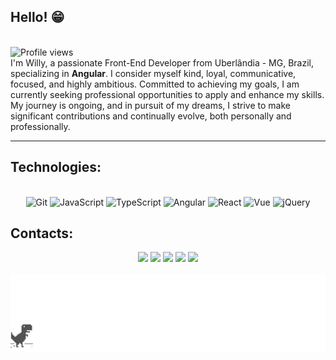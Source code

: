 ## Hello! 😁
<br>
<img src="https://komarev.com/ghpvc/?username=TheWillao&label=PROFILE+VISITS&style=for-the-badge&color=C3002F" alt="Profile views" />
<br>
I'm Willy, a passionate Front-End Developer from Uberlândia - MG, Brazil, specializing in <strong>Angular</strong>. I consider myself kind, loyal, communicative, focused, and highly ambitious. Committed to achieving my goals, I am currently seeking professional opportunities to apply and enhance my skills. My journey is ongoing, and in pursuit of my dreams, I strive to make significant contributions and continually evolve, both personally and professionally.
<hr>

## Technologies:
<section align="center"><br>
  <img alt="Git" src="https://img.shields.io/badge/GIT-E44C30?style=for-the-badge&logo=git&logoColor=white">
  <img alt="JavaScript" src="https://img.shields.io/badge/JavaScript-323330?style=for-the-badge&logo=javascript&logoColor=F7DF1E">
  <img alt="TypeScript" src="https://img.shields.io/badge/TypeScript-007ACC?style=for-the-badge&logo=typescript&logoColor=white">
  <img alt="Angular" src="https://img.shields.io/badge/Angular-c3002f?style=for-the-badge&logo=angular&logoColor=white">
  <img alt="React" src="https://img.shields.io/badge/React-222?style=for-the-badge&logo=react&logoColor=00d8ff">
  <img alt="Vue" src="https://img.shields.io/badge/Vue-425365?style=for-the-badge&logo=vue.js&logoColor=4FC08D">
  <img alt="jQuery" src="https://img.shields.io/badge/jQuery-fff?style=for-the-badge&logo=jquery&logoColor=0769AD">
 </section>

## Contacts:
<section align="center"> 
  <a href="https://www.facebook.com/WillyNaresse" target="_blank"><img src="https://img.shields.io/badge/-facebook-%231877F2?style=for-the-badge&logo=facebook&logoColor=white" target="_blank"></a>
  <a href="https://www.instagram.com/willynaresse/" target="_blank"><img src="https://img.shields.io/badge/-Instagram-%23833AB4?style=for-the-badge&logo=instagram&logoColor=white" target="_blank"></a>
  <a href="https://www.linkedin.com/in/WillyNaresse" target="_blank"><img src="https://img.shields.io/badge/-linkedin-%230072b1?style=for-the-badge&logo=linkedin&logoColor=white" target="_blank"></a>
  <a href="mailto:willnaresse@gmail.com"><img src="https://img.shields.io/badge/-Gmail-%23ff4343?style=for-the-badge&logo=gmail&logoColor=white" target="_blank"></a>
  <a href="https://w-digitalresume.netlify.app/" target="_blank"><img src="https://img.shields.io/badge/-Portfolio-%23001F54?style=for-the-badge&logo=readme&logoColor=FEFCFB" target="_blank"></a>
</section>

<br>

<div align="center">
  <img src="https://github.com/krishealty/T-Rex-runner/blob/main/assets/screenshot.gif?raw=true" /> 
</div>
